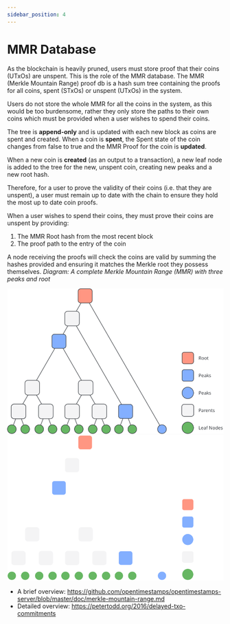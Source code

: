 ```yaml
---
sidebar_position: 4
---
```


# MMR Database

As the blockchain is heavily pruned, users must store proof that their coins (UTxOs) are unspent. This is the role of the MMR database. The MMR (Merkle Mountain Range) proof db is a hash sum tree containing the proofs for all coins, spent (STxOs) or unspent (UTxOs) in the system.

Users do not store the whole MMR for all the coins in the system, as this would be too burdensome, rather they only store the paths to their own coins which must be provided when a user wishes to spend their coins.

The tree is **append-only** and is updated with each new block as coins are spent and created. When a coin is **spent**, the Spent state of the coin changes from false to true and the MMR Proof for the coin is **updated**.

When a new coin is **created** (as an output to a transaction), a new leaf node is added to the tree for the new, unspent coin, creating new peaks and a new root hash.

Therefore, for a user to prove the validity of their coins (i.e. that they are unspent), a user must remain up to date with the chain to ensure they hold the most up to date coin proofs.

When a user wishes to spend their coins, they must prove their coins are unspent by providing:

1. The MMR Root hash from the most recent block
2. The proof path to the entry of the coin 

A node receiving the proofs will check the coins are valid by summing the hashes provided and ensuring it matches the Merkle root they possess themselves.
*Diagram: A complete Merkle Mountain Range (MMR) with three peaks and root*

![Minima](/img/learn/mMRDatabaseLm.svg#gh-light-mode-only)![Minima](/img/learn/mMRDatabaseDm.svg#gh-dark-mode-only)

- A brief overview: https://github.com/opentimestamps/opentimestamps-server/blob/master/doc/merkle-mountain-range.md
- Detailed overview: https://petertodd.org/2016/delayed-txo-commitments
